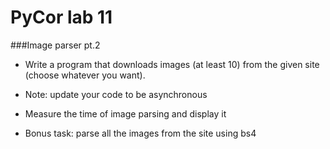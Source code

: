 # PyCor lab 11

###Image parser pt.2

- Write a program that downloads images (at least 10) from the given site (choose whatever you want).

- Note: update your code to be asynchronous

- Measure the time of image parsing and display it

- Bonus task: parse all the images from the site using bs4
